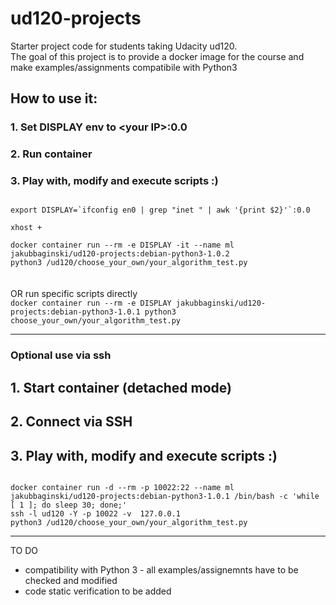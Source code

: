 ud120-projects
==============

Starter project code for students taking Udacity ud120.<br>
The goal of this project is to provide a docker image for the course and make examples/assignments compatibile with Python3<br>

## How to use it:
### 1. Set DISPLAY env to \<your IP\>:0.0
### 2. Run container 
### 3. Play with, modify and execute scripts :)

<code>
export DISPLAY=`ifconfig en0 | grep "inet " | awk '{print $2}'`:0.0</br>
xhost +</br>
docker container run --rm -e DISPLAY -it --name ml jakubbaginski/ud120-projects:debian-python3-1.0.2
python3 /ud120/choose_your_own/your_algorithm_test.py
</code>

<br>
<br>
OR run specific scripts directly

<code>
docker container run --rm -e DISPLAY jakubbaginski/ud120-projects:debian-python3-1.0.1 python3 choose_your_own/your_algorithm_test.py
</code>

------------------------------------------------------

### Optional use via ssh
## 1. Start container (detached mode)
## 2. Connect via SSH
## 3. Play with, modify and execute scripts :)

<code>
docker container run -d --rm -p 10022:22 --name ml jakubbaginski/ud120-projects:debian-python3-1.0.1 /bin/bash -c 'while [ 1 ]; do sleep 30; done;'
ssh -l ud120 -Y -p 10022 -v  127.0.0.1
python3 /ud120/choose_your_own/your_algorithm_test.py
</code>

------------------------------------------------------

TO DO
- compatibility with Python 3 - all examples/assignemnts have to be checked and modified
- code static verification to be added

